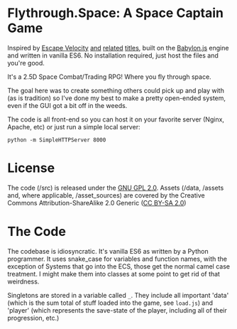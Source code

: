 # Flythrough.Space: A Space Captain Game

Inspired by [Escape Velocity](http://escape-velocity.games) [and](https://www.newgrounds.com/portal/view/238585) [related](https://github.com/naev/naev) [titles](https://endless-sky.github.io/), built on the [Babylon.js](https://www.babylonjs.com/)  engine and written in vanilla ES6. No installation required, just host the files and you're good.

It's a 2.5D Space Combat/Trading RPG! Where you fly through space.

The goal here was to create something others could pick up and play with (as is tradition) so I've done my best to make a pretty open-ended system, even if the GUI got a bit off in the weeds.

The code is all front-end so you can host it on your favorite server (Nginx, Apache, etc) or just run a simple local server:

`python -m SimpleHTTPServer 8000`

# License
The code (/src) is released under the [GNU GPL 2.0](https://www.gnu.org/licenses/old-licenses/gpl-2.0.txt). Assets (/data, /assets and, where applicable, /asset_sources) are covered by the  Creative Commons Attribution-ShareAlike 2.0 Generic ([CC BY-SA 2.0](https://creativecommons.org/licenses/by-sa/2.0/))

# The Code
The codebase is idiosyncratic. It's vanilla ES6 as written by a Python programmer. It uses snake_case for variables and function names, with the exception of Systems that go into the ECS, those get the normal camel case treatment. I might make them into classes at some point to get rid of that weirdness.

Singletons are stored in a variable called `_`. They include all important 'data' (which is the sum total of stuff loaded into the game, see `load.js`) and 'player' (which represents the save-state of the player, including all of their progression, etc.)

